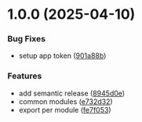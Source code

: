 # 1.0.0 (2025-04-10)

### Bug Fixes

- setup app token ([901a88b](https://github.com/lyrolab/nest-shared/commit/901a88b530976e37b1d73bcbd85764d19faa2864))

### Features

- add semantic release ([8945d0e](https://github.com/lyrolab/nest-shared/commit/8945d0e1830e57c829174c7165594daff2228a61))
- common modules ([e732d32](https://github.com/lyrolab/nest-shared/commit/e732d32b71aa55cf3c3499fdafcaa3f44efaf1f3))
- export per module ([fe7f053](https://github.com/lyrolab/nest-shared/commit/fe7f053939d3f72cbe4a80f52878885e8ece2e3c))
